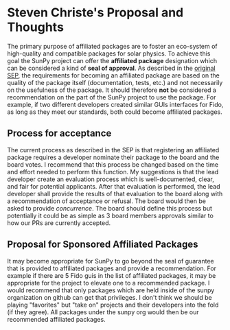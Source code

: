 # Steven Christe's Proposal and Thoughts

The primary purpose of affiliated packages are to foster an eco-system of high-quality and compatible packages for solar physics. To achieve this goal the SunPy project can offer the **affiliated package** designation which can be considered a kind of **seal of approval**. As described in the [original SEP](https://github.com/sunpy/sunpy-SEP/blob/master/SEP-0004.md), the requirements for becoming an affiliated package are based on the quality of the package itself (documentation, tests, etc.) and not necessarily on the usefulness of the package. It should therefore **not** be considered a recommendation on the part of the SunPy project to use the package. For example, if two different developers created similar GUIs interfaces for Fido, as long as they meet our standards, both could become affiliated packages.

## Process for acceptance
The current process as described in the SEP is that registering an affiliated package requires a developer nominate their package to the board and the board votes. I recommend that this process be changed based on the time and effort needed to perform this function. My suggestions is that the lead developer create an evaluation process which is well-documented, clear, and fair for potential applicants. After that evaluation is performed, the lead developer shall provide the results of that evaluation to the board along with a recommendation of acceptance or refusal. The board would then be asked to provide _concurrence_. The board should define this process but potentially it could be as simple as 3 board members approvals similar to how our PRs are currently accepted.

## Proposal for Sponsored Affiliated Packages
It may become appropriate for SunPy to go beyond the seal of guarantee that is provided to affiliated packages and provide a recommendation. For example if there are 5 Fido guis in the list of affiliated packages, it may be appropriate for the project to elevate one to a recommended package. I would recommend that only packages which are held inside of the sunpy organization on github can get that privileges. I don't think we should be playing "favorites" but "take on" projects and their developers into the fold (if they agree). All packages under the sunpy org would then be our recommended affiliated packages.